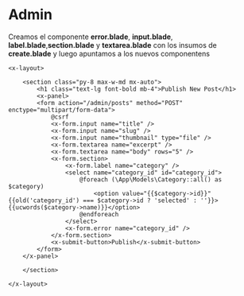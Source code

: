 # Admin

Creamos el componente **error.blade**, **input.blade**, **label.blade**,**section.blade** y **textarea.blade** con los insumos de **create.blade** y luego apuntamos a los nuevos componentens

```
<x-layout>

    <section class="py-8 max-w-md mx-auto">
        <h1 class="text-lg font-bold mb-4">Publish New Post</h1>
        <x-panel>
        <form action="/admin/posts" method="POST" enctype="multipart/form-data">
            @csrf
            <x-form.input name="title" />
            <x-form.input name="slug" />
            <x-form.input name="thumbnail" type="file" />
            <x-form.textarea name="excerpt" />
            <x-form.textarea name="body" rows="5" />
            <x-form.section>
                <x-form.label name="category" />
                <select name="category_id" id="category_id">
                    @foreach (\App\Models\Category::all() as $category)
                        <option value="{{$category->id}}" {{old('category_id') === $category->id ? 'selected' : ''}}>{{ucwords($category->name)}}</option>
                    @endforeach
                </select>
                <x-form.error name="category_id" />
            </x-form.section>
            <x-submit-button>Publish</x-submit-button>
        </form>
    </x-panel>

    </section>

</x-layout>
```
